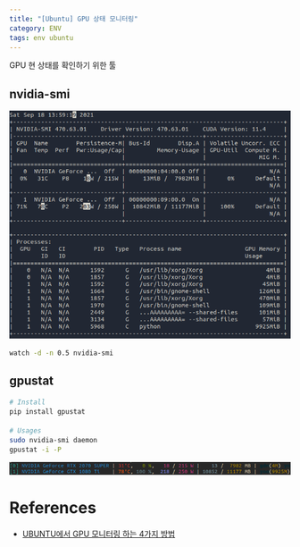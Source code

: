 ```yaml
---
title: "[Ubuntu] GPU 상태 모니터링"
category: ENV
tags: env ubuntu
---
```


GPU 현 상태를 확인하기 위한 툴

<!--more-->

## nvidia-smi

![](/assets/images/21-09-18-ubuntu-deep-learning-env-nvidia-smi.png)

```sh
watch -d -n 0.5 nvidia-smi
```

## gpustat

```sh
# Install
pip install gpustat

# Usages
sudo nvidia-smi daemon
gpustat -i -P
```

![](/assets/images/21-09-18-ubuntu-deep-learning-env-gpustat.png)

# References

- [UBUNTU에서 GPU 모니터링 하는 4가지 방법](https://eungbean.github.io/2018/08/23/gpu-monitoring-tool-ubuntu/)

